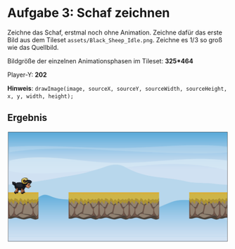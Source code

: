 # Aufgabe 3: Schaf zeichnen

Zeichne das Schaf, erstmal noch ohne Animation. Zeichne dafür das erste Bild aus dem Tileset `assets/Black_Sheep_Idle.png`. Zeichne es 1/3 so groß wie das Quellbild.

Bildgröße der einzelnen Animationsphasen im Tileset: **325\*464**

Player-Y: **202**

**Hinweis**: `drawImage(image, sourceX, sourceY, sourceWidth, sourceHeight, x, y, width, height);`

## Ergebnis

![](Aufgabe3.png)
